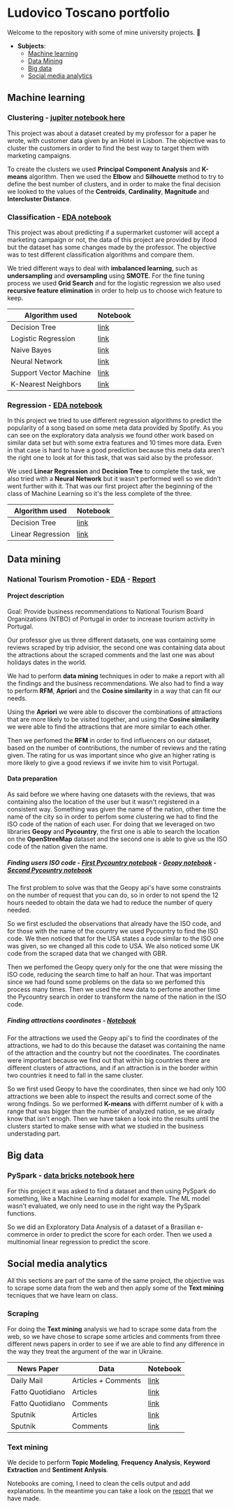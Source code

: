 # Ludovico Toscano portfolio
Welcome to the repository with some of mine university projects. 👋

- **Subjects**:
    - [Machine learning](#machine-learning)
    - [Data Mining](#data-mining)
    - [Big data](#big-data)
    - [Social media analytics](#social-media-analytics)

## Machine learning
### Clustering - [jupiter notebook here](https://github.com/ludotosk/university-projects/blob/main/machine-learning/project3/Project%203%20.ipynb)

This project was about a dataset created by my professor for a paper he wrote, with customer data given by an Hotel in Lisbon. The objective was to cluster the customers in order to find the best way to target them with marketing campaigns.

To create the clusters we used **Principal Component Analysis** and **K-means** algorithm. Then we used the **Elbow** and **Silhouette** method to try to define the best number of clusters, and in order to make the final decision we looked to the values of the **Centroids**, **Cardinality**, **Magnitude** and **Intercluster Distance**.

### Classification - [EDA notebook](https://github.com/ludotosk/university-projects/blob/main/machine-learning/project2/Project2-README.ipynb)

This project was about predicting if a supermarket customer will accept a marketing campaign or not, the data of this project are provided by ifood but the dataset has some changes made by the professor. The objective was to test different classification algorithms and compare them. 

We tried different ways to deal with **imbalanced learning**, such as **undersampling** and **oversampling** using **SMOTE**. For the fine tuning process we used **Grid Search** and for the logistic regression we also used **recursive feature elimination** in order to help us to choose wich feature to keep.

| Algorithm used         | Notebook                                                                                                                                 |
|------------------------|-----------------------------------------------------------------------------------------------------------------------------------------------|
| Decision Tree          | [link](https://github.com/ludotosk/university-projects/blob/main/machine-learning/project2/Project2-%20DT.ipynb)                              |
| Logistic Regression    | [link](https://github.com/ludotosk/university-projects/blob/main/machine-learning/project2/Project2-%20Logistic%20Regression.ipynb)           |
| Naive Bayes            | [link](https://github.com/ludotosk/university-projects/blob/main/machine-learning/project2/Project2-%20Na%C3%AFve%20Bayes%20Classifier.ipynb) |
| Neural Network         | [link](https://github.com/ludotosk/university-projects/blob/main/machine-learning/project2/Project2-%20Neural%20Network.ipynb)                |
| Support Vector Machine | [link](https://github.com/ludotosk/university-projects/blob/main/machine-learning/project2/Project2-%20SVM.ipynb)                             |
| K-Nearest Neighbors    | [link](https://github.com/ludotosk/university-projects/blob/main/machine-learning/project2/Project2-%20KNN.ipynb)                             |

### Regression - [EDA notebook](https://github.com/ludotosk/university-projects/blob/main/machine-learning/project1/Data_preparation_and_exploration_group_E.ipynb)

In this project we tried to use different regression algorithms to predict the popularity of a song based on some meta data provided by Spotify. As you can see on the exploratory data analysis we found other work based on similar data set but with some extra features and 10 times more data. Even in that case is hard to have a good prediction because this meta data aren't the right one to look at for this task, that was said also by the professor.

We used **Linear Regression** and **Decision Tree** to complete the task, we also tried with a **Neural Network** but it wasn't performed well so we didn't went further with it. That was our first project after the beginning of the class of Machine Learning so it's the less complete of the three.

| Algorithm used    | Notebook                                                                                                |
|-------------------|--------------------------------------------------------------------------------------------------------------|
| Decision Tree     | [link](https://github.com/ludotosk/university-projects/blob/main/machine-learning/project1/DT_Group_E.ipynb) |
| Linear Regression | [link](https://github.com/ludotosk/university-projects/blob/main/machine-learning/project1/LR_Group_E.ipynb) |

## Data mining
### National Tourism Promotion - [EDA](https://github.com/ludotosk/university-projects/blob/main/data%20science/Group_40.ipynb) - [Report](https://github.com/ludotosk/university-projects/blob/main/data%20science/Report_Group40.pdf)
#### Project description

Goal: Provide business recommendations to National Tourism Board Organizations (NTBO) of Portugal in order to increase 
tourism activity in Portugal.

Our professor give us three different datasets, one was containing some reviews scraped by trip advisior, the second one was containing data about the attractions about the scraped comments and the last one was about holidays dates in the world.

We had to perform **data mining** techniques in oder to make a report with all the findings and the business recommendations. We also had to find a way to perform **RFM**, **Apriori** and the **Cosine similarity** in a way that can fit our needs.

Using the **Apriori** we were able to discover the combinations of attractions that are more likely to be visited together, and using the **Cosine similarity** we were able to find the attractions that are more similar to each other.

Then we perfomed the **RFM** in order to find influencers on our dataset, based on the number of contributions, the number of reviews and the rating given. The rating for us was important since who give an higher rating is more likely to give a good reviews if we invite him to visit Portugal.

#### Data preparation

As said before we where having one datasets with the reviews, that was containing also the location of the user but it wasn't registered in a consistent way. Something was given the name of the nation, other time the name of the city so in order to perfom some clustering we had to find the ISO code of the nation of each user. For doing that we leveraged on two libraries **Geopy** and **Pycountry**, the first one is able to search the location on the **OpenStreeMap** dataset and the second one is able to give us the ISO code of the nation given the name.

##### Finding users ISO code - [First Pycountry notebook](https://github.com/ludotosk/university-projects/blob/main/data%20science/userLocationPycountryFirst_group40.ipynb) - [Geopy notebook](https://github.com/ludotosk/university-projects/blob/main/data%20science/userLocationGeopy_group40.ipynb) - [Second Pycountry notebook](https://github.com/ludotosk/university-projects/blob/main/data%20science/userLocationPycountrySecond_group40.ipynb)

The first problem to solve was that the Geopy api's have some constraints on the number of request that you can do, so in order to not spend the 12 hours needed to obtain the data we had to reduce the number of query needed.

So we first escluded the observations that already have the ISO code, and for those with the name of the country we used Pycountry to find the ISO code. We then noticed that for the USA states a code similar to the ISO one was given, so we changed all this code to USA. We also noticed some UK code from the scraped data that we changed with GBR.

Then we perfomed the Geopy query only for the one that were missing the ISO code, reducing the search time to half an hour. That was important since we had found some problems on the data so we perfomed this process many times. Then we used the new data to perfome another time the Pycountry search in order to transform the name of the nation in the ISO code.

##### Finding attractions coordinates - [Notebook](https://github.com/ludotosk/university-projects/blob/main/data%20science/geopyAttraction_group40.ipynb)

For the attractions we used the Geopy api's to find the coordinates of the attractions, we had to do this because the dataset was containing the name of the attraction and the country but not the coordinates. The coordinates were important because we find out that within big countries there are different clusters of attractions, and if an attraction is in the border within two countries it need to fall in the same cluster.

So we first used Geopy to have the coordinates, then since we had only 100 attractions we been able to inspect the results and correct some of the wrong fndings. So we performed **K-means** with differnt number of k with a range that was bigger than the number of analyzed nation, se we alrady know that isn't enogh. Then we have taken a look into the results until the clusters started to make sense with what we studied in the business understading part.

## Big data
### PySpark - [data bricks notebook here](https://databricks-prod-cloudfront.cloud.databricks.com/public/4027ec902e239c93eaaa8714f173bcfc/8951170136253674/4022108160822800/7461935275397430/latest.html)

For this project it was asked to find a dataset and then using PySpark do something, like a Machine Learning model for example. The ML model wasn't evaluated, we only need to use in the right way the PySpark functions.

So we did an Exploratory Data Analysis of a dataset of a Brasilian e-commerce in order to predict the score for each order. Then we used a multinomial linear regression to predict the score.

## Social media analytics

All this sections are part of the same of the same project, the objective was to scrape some data from the web and then apply some of the **Text mining** tecniques that we have learn on class.

### Scraping

For doing the **Text mining** analysis we had to scrape some data from the web, so we have chose to scrape some articles and comments from three different news papers in order to see if we are able to find any difference in the way they treat the argument of the war in Ukraine.

| News Paper       | Data                | Notebook                                                                                                                       |
|------------------|---------------------|--------------------------------------------------------------------------------------------------------------------------------|
| Daily Mail       | Articles + Comments | [link](https://github.com/ludotosk/university-projects/blob/main/social-media-analytics/dailymail/daily_mail.ipynb)            |
| Fatto Quotidiano | Articles            | [link](https://github.com/ludotosk/university-projects/blob/main/social-media-analytics/fatto-quotidiano/scraper_falso.ipynb)  |
| Fatto Quotidiano | Comments            | [link](https://github.com/ludotosk/university-projects/blob/main/social-media-analytics/fatto-quotidiano/comments_falso.ipynb) |
| Sputnik          | Articles            | [link](https://github.com/ludotosk/university-projects/blob/main/social-media-analytics/sputnik/sputnik.ipynb)                 |
| Sputnik          | Comments            | [link](https://github.com/ludotosk/university-projects/blob/main/social-media-analytics/sputnik/CreateCommentDSsputnik.ipynb)  |

### Text mining

We decide to perform **Topic Modeling**, **Frequency Analysis**, **Keyword Extraction** and **Sentiment Anlysis**.

Notebooks are coming, I need to clean the cells output and add explanations. In the meantime you can take a look on the [report](https://github.com/ludotosk/university-projects/blob/main/social-media-analytics/SMA%20Report.docx.pdf) that we have made.